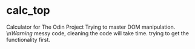 # calc_top
Calculator for The Odin Project
Trying to master DOM manipulation.
\n*Warning* messy code, cleaning the code will take time. trying to get the functionality first.

